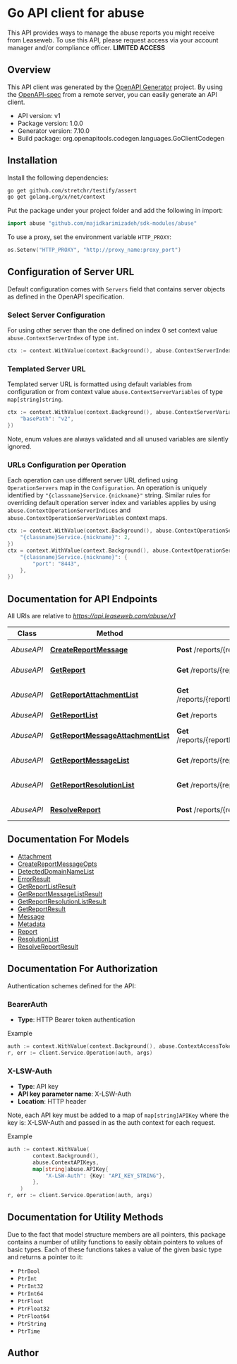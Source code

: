# Go API client for abuse

This API provides ways to manage the abuse reports you might receive from Leaseweb. To use this API, please request access via your account manager and/or compliance officer. **LIMITED ACCESS**


## Overview
This API client was generated by the [OpenAPI Generator](https://openapi-generator.tech) project.  By using the [OpenAPI-spec](https://www.openapis.org/) from a remote server, you can easily generate an API client.

- API version: v1
- Package version: 1.0.0
- Generator version: 7.10.0
- Build package: org.openapitools.codegen.languages.GoClientCodegen

## Installation

Install the following dependencies:

```sh
go get github.com/stretchr/testify/assert
go get golang.org/x/net/context
```

Put the package under your project folder and add the following in import:

```go
import abuse "github.com/majidkarimizadeh/sdk-modules/abuse"
```

To use a proxy, set the environment variable `HTTP_PROXY`:

```go
os.Setenv("HTTP_PROXY", "http://proxy_name:proxy_port")
```

## Configuration of Server URL

Default configuration comes with `Servers` field that contains server objects as defined in the OpenAPI specification.

### Select Server Configuration

For using other server than the one defined on index 0 set context value `abuse.ContextServerIndex` of type `int`.

```go
ctx := context.WithValue(context.Background(), abuse.ContextServerIndex, 1)
```

### Templated Server URL

Templated server URL is formatted using default variables from configuration or from context value `abuse.ContextServerVariables` of type `map[string]string`.

```go
ctx := context.WithValue(context.Background(), abuse.ContextServerVariables, map[string]string{
	"basePath": "v2",
})
```

Note, enum values are always validated and all unused variables are silently ignored.

### URLs Configuration per Operation

Each operation can use different server URL defined using `OperationServers` map in the `Configuration`.
An operation is uniquely identified by `"{classname}Service.{nickname}"` string.
Similar rules for overriding default operation server index and variables applies by using `abuse.ContextOperationServerIndices` and `abuse.ContextOperationServerVariables` context maps.

```go
ctx := context.WithValue(context.Background(), abuse.ContextOperationServerIndices, map[string]int{
	"{classname}Service.{nickname}": 2,
})
ctx = context.WithValue(context.Background(), abuse.ContextOperationServerVariables, map[string]map[string]string{
	"{classname}Service.{nickname}": {
		"port": "8443",
	},
})
```

## Documentation for API Endpoints

All URIs are relative to *https://api.leaseweb.com/abuse/v1*

Class | Method | HTTP request | Description
------------ | ------------- | ------------- | -------------
*AbuseAPI* | [**CreateReportMessage**](docs/AbuseAPI.md#createreportmessage) | **Post** /reports/{reportId}/messages | Create new message
*AbuseAPI* | [**GetReport**](docs/AbuseAPI.md#getreport) | **Get** /reports/{reportId} | Inspect a report
*AbuseAPI* | [**GetReportAttachmentList**](docs/AbuseAPI.md#getreportattachmentlist) | **Get** /reports/{reportId}/reportAttachments/{fileId} | Inspect a report attachment
*AbuseAPI* | [**GetReportList**](docs/AbuseAPI.md#getreportlist) | **Get** /reports | List reports
*AbuseAPI* | [**GetReportMessageAttachmentList**](docs/AbuseAPI.md#getreportmessageattachmentlist) | **Get** /reports/{reportId}/messageAttachments/{fileId} | Inspect a message attachment
*AbuseAPI* | [**GetReportMessageList**](docs/AbuseAPI.md#getreportmessagelist) | **Get** /reports/{reportId}/messages | List report messages
*AbuseAPI* | [**GetReportResolutionList**](docs/AbuseAPI.md#getreportresolutionlist) | **Get** /reports/{reportId}/resolutions | List resolution options
*AbuseAPI* | [**ResolveReport**](docs/AbuseAPI.md#resolvereport) | **Post** /reports/{reportId}/resolve | Resolve a report


## Documentation For Models

 - [Attachment](docs/Attachment.md)
 - [CreateReportMessageOpts](docs/CreateReportMessageOpts.md)
 - [DetectedDomainNameList](docs/DetectedDomainNameList.md)
 - [ErrorResult](docs/ErrorResult.md)
 - [GetReportListResult](docs/GetReportListResult.md)
 - [GetReportMessageListResult](docs/GetReportMessageListResult.md)
 - [GetReportResolutionListResult](docs/GetReportResolutionListResult.md)
 - [GetReportResult](docs/GetReportResult.md)
 - [Message](docs/Message.md)
 - [Metadata](docs/Metadata.md)
 - [Report](docs/Report.md)
 - [ResolutionList](docs/ResolutionList.md)
 - [ResolveReportResult](docs/ResolveReportResult.md)


## Documentation For Authorization


Authentication schemes defined for the API:
### BearerAuth

- **Type**: HTTP Bearer token authentication

Example

```go
auth := context.WithValue(context.Background(), abuse.ContextAccessToken, "BEARER_TOKEN_STRING")
r, err := client.Service.Operation(auth, args)
```

### X-LSW-Auth

- **Type**: API key
- **API key parameter name**: X-LSW-Auth
- **Location**: HTTP header

Note, each API key must be added to a map of `map[string]APIKey` where the key is: X-LSW-Auth and passed in as the auth context for each request.

Example

```go
auth := context.WithValue(
		context.Background(),
		abuse.ContextAPIKeys,
		map[string]abuse.APIKey{
			"X-LSW-Auth": {Key: "API_KEY_STRING"},
		},
	)
r, err := client.Service.Operation(auth, args)
```


## Documentation for Utility Methods

Due to the fact that model structure members are all pointers, this package contains
a number of utility functions to easily obtain pointers to values of basic types.
Each of these functions takes a value of the given basic type and returns a pointer to it:

* `PtrBool`
* `PtrInt`
* `PtrInt32`
* `PtrInt64`
* `PtrFloat`
* `PtrFloat32`
* `PtrFloat64`
* `PtrString`
* `PtrTime`

## Author



